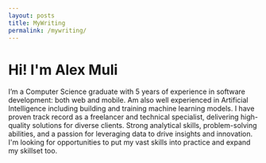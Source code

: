 ```yaml
---
layout: posts
title: MyWriting
permalink: /mywriting/
---
```

# Hi! I'm Alex Muli
I’m a Computer Science graduate with 5 years of experience in software development: both 
web and mobile. Am also well experienced in Artificial Intelligence including building and 
training machine learning models. I have proven track record as a freelancer and technical 
specialist, delivering high-quality solutions for diverse clients. Strong analytical skills, 
problem-solving abilities, and a passion for leveraging data to drive insights and 
innovation. I'm looking for opportunities to put my vast skills into practice and expand my skillset too.